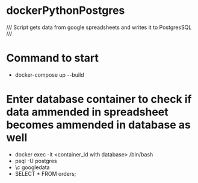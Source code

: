 
# dockerPythonPostgres

/// Script gets data from google spreadsheets and writes it to PostgresSQL ///

# Command to start
* docker-compose up --build

# Enter database container to check if data ammended in spreadsheet becomes ammended in database as well
* docker exec -it <container_id with database> /bin/bash 
* psql -U postgres 
* \c googledata
* SELECT * FROM orders;
